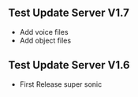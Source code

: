 ## Test Update Server V1.7
- Add voice files
- Add object files
  
## Test Update Server V1.6
- First Release super sonic
